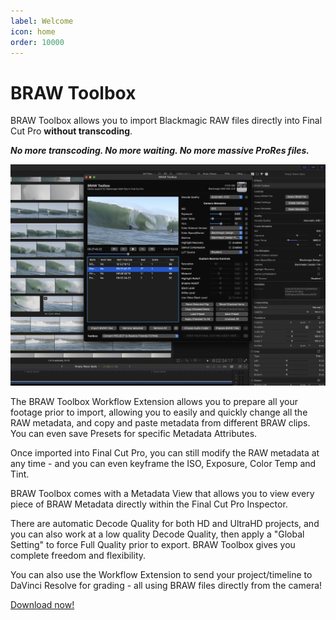 ```yaml
---
label: Welcome
icon: home
order: 10000
---
```

# BRAW Toolbox

BRAW Toolbox allows you to import Blackmagic RAW files directly into Final Cut Pro **without transcoding**.

**_No more transcoding. No more waiting. No more massive ProRes files._**

![_Screenshot of BRAW Toolbox in Action. Surf footage by Adrian Emerton._](static/screenshot-01.png)

The BRAW Toolbox Workflow Extension allows you to prepare all your footage prior to import, allowing you to easily and quickly change all the RAW metadata, and copy and paste metadata from different BRAW clips. You can even save Presets for specific Metadata Attributes.

Once imported into Final Cut Pro, you can still modify the RAW metadata at any time - and you can even keyframe the ISO, Exposure, Color Temp and Tint.

BRAW Toolbox comes with a Metadata View that allows you to view every piece of BRAW Metadata directly within the Final Cut Pro Inspector.

There are automatic Decode Quality for both HD and UltraHD projects, and you can also work at a low quality Decode Quality, then apply a "Global Setting" to force Full Quality prior to export. BRAW Toolbox gives you complete freedom and flexibility.

You can also use the Workflow Extension to send your project/timeline to DaVinci Resolve for grading - all using BRAW files directly from the camera!

[Download now!](https://brawtoolbox.io/download/)